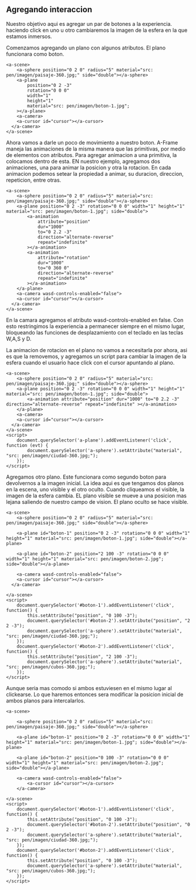 ## Agregando interaccion

Nuestro objetivo aqui es agregar un par de botones a la experiencia. haciendo click en uno u otro cambiaremos la imagen de la esfera en la que estamos inmersos.

Comenzamos agregando un plano con algunos atributos. El plano funcionara como boton.

```
<a-scene>
    <a-sphere position="0 2 0" radius="5" material="src: pen/imagen/paisaje-360.jpg;" side="double"></a-sphere>
    <a-plane
        position="0 2 -3"
        rotation="0 0 0"
        width="1"
        height="1"
        material="src: pen/imagen/boton-1.jpg";
    ></a-plane>
    <a-camera>
    <a-cursor id="cursor"></a-cursor>
  </a-camera>
</a-scene>
```

Ahora vamos a darle un poco de movimiento a nuestro boton. A-Frame maneja las animaciones de la misma manera que las primitivas, por medio de elementos con atributos. Para agregar animacion a una primitiva, la colocamos dentro de esta. EN nuestro ejemplo, agregamos dos animaciones, una para animar la posicion y otra la rotacion. En cada animacion podemos setear la propiedad a animar, su duracion, direccion, repeticion, entre otras.

```
<a-scene>
    <a-sphere position="0 2 0" radius="5" material="src: pen/imagen/paisaje-360.jpg;" side="double"></a-sphere>
    <a-plane position="0 2 -3" rotation="0 0 0" width="1" height="1" material="src: pen/imagen/boton-1.jpg"; side="double">
        <a-animation
            attribute="position"
            dur="1000"
            to="0 2.2 -3"
            direction="alternate-reverse"
            repeat="indefinite"
        ></a-animation>
        <a-animation
            attribute="rotation"
            dur="1000"
            to="0 360 0"
            direction="alternate-reverse"
            repeat="indefinite"
        ></a-animation>
    </a-plane>
    <a-camera wasd-controls-enabled="false">
    <a-cursor id="cursor"></a-cursor>
  </a-camera>
</a-scene>
```
En la camara agregamos el atributo wasd-controls-enabled en false. Con esto restringimos la experiencia a permanecer siempre en el mismo lugar, bloqueando las funciones de desplazamiento con el teclado en las teclas W,A,S y D.

La animacion de rotacion en el plano no vamos a necesitarla por ahora, asi es que la removemos, y agregamos un script para cambiar la imagen de la esfera cuando el usuario hace click con el cursor apuntando al plano.

```
<a-scene>
    <a-sphere position="0 2 0" radius="5" material="src: pen/imagen/paisaje-360.jpg;" side="double"></a-sphere>
    <a-plane position="0 2 -3" rotation="0 0 0" width="1" height="1" material="src: pen/imagen/boton-1.jpg"; side="double">
        <a-animation attribute="position" dur="1000" to="0 2.2 -3" direction="alternate-reverse" repeat="indefinite" ></a-animation>
    </a-plane>
    <a-camera>
    <a-cursor id="cursor"></a-cursor>
  </a-camera>
</a-scene>
<script>
    document.querySelector('a-plane').addEventListener('click', function (evt) {
        document.querySelector('a-sphere').setAttribute("material", "src: pen/imagen/ciudad-360.jpg;");
    });
</script>
```

Agregamos otro plano. Este funcionara como segundo boton para devolvernos a la imagen inicial. La idea aqui es que tengamos dos planos en la escena, uno visible y el otro oculto. Cuando cliqueamos el visible, la imagen de la esfera cambia. EL plano visible se mueve a una posicion mas lejana saliendo de nuestro campo de vision. El plano oculto se hace visible.


```
<a-scene>
    <a-sphere position="0 2 0" radius="5" material="src: pen/imagen/paisaje-360.jpg;" side="double"></a-sphere>

    <a-plane id="boton-1" position="0 2 -3" rotation="0 0 0" width="1" height="1" material="src: pen/imagen/boton-1.jpg"; side="double"></a-plane>

    <a-plane id="boton-2" position="2 100 -3" rotation="0 0 0" width="1" height="1" material="src: pen/imagen/boton-2.jpg"; side="double"></a-plane>

    <a-camera wasd-controls-enabled="false">
    <a-cursor id="cursor"></a-cursor>
  </a-camera>

</a-scene>
<script>
    document.querySelector('#boton-1').addEventListener('click', function() {
        this.setAttribute("position", "0 100 -3");
        document.querySelector('#boton-2').setAttribute("position", "2 2 -3");
        document.querySelector('a-sphere').setAttribute("material", "src: pen/imagen/ciudad-360.jpg;");
    });
    document.querySelector('#boton-2').addEventListener('click', function() {
        this.setAttribute("position", "2 100 -3");
        document.querySelector('a-sphere').setAttribute("material", "src: pen/imagen/cubos-360.jpg;");
    });
</script>
```

Aunque seria mas comodo si ambos estuviesen en el mismo lugar al clickearse. Lo que haremos entonces sera modificar la posicion inicial de ambos planos para intercalarlos.

```
<a-scene>

    <a-sphere position="0 2 0" radius="5" material="src: pen/imagen/paisaje-360.jpg;" side="double"></a-sphere>

    <a-plane id="boton-1" position="0 2 -3" rotation="0 0 0" width="1" height="1" material="src: pen/imagen/boton-1.jpg"; side="double"></a-plane>

    <a-plane id="boton-2" position="0 100 -3" rotation="0 0 0" width="1" height="1" material="src: pen/imagen/boton-2.jpg"; side="double"></a-plane>

    <a-camera wasd-controls-enabled="false">
        <a-cursor id="cursor"></a-cursor>
    </a-camera>

</a-scene>
<script>
    document.querySelector('#boton-1').addEventListener('click', function() {
        this.setAttribute("position", "0 100 -3");
        document.querySelector('#boton-2').setAttribute("position", "0 2 -3");
        document.querySelector('a-sphere').setAttribute("material", "src: pen/imagen/ciudad-360.jpg;");
    });
    document.querySelector('#boton-2').addEventListener('click', function() {
        this.setAttribute("position", "0 100 -3");
        document.querySelector('a-sphere').setAttribute("material", "src: pen/imagen/cubos-360.jpg;");
    });
</script>
```
